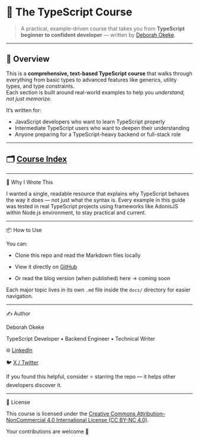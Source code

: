 # 🧠 The TypeScript Course

> A practical, example-driven course that takes you from **TypeScript beginner to confident developer** — written by [Deborah Okeke](https://www.linkedin.com/in/debeemedia).

---

## 📘 Overview

This is a **comprehensive, text-based TypeScript course** that walks through everything from basic types to advanced features like generics, utility types, and type constraints.  
Each section is built around real-world examples to help you _understand, not just memorize_.

It’s written for:

- JavaScript developers who want to learn TypeScript properly
- Intermediate TypeScript users who want to deepen their understanding
- Anyone preparing for a TypeScript-heavy backend or full-stack role

---

## 🗂️ [Course Index](./_sidebar.md)

---

🧩 Why I Wrote This

I wanted a single, readable resource that explains why TypeScript behaves the way it does — not just what the syntax is.
Every example in this guide was tested in real TypeScript projects using frameworks like AdonisJS within Node.js environment, to stay practical and current.

---

📦 How to Use

You can:

- Clone this repo and read the Markdown files locally

- View it directly on [GitHub](https://debeemedia.github.io/typescript-course/)

- Or read the blog version (when published) here → coming soon

Each major topic lives in its own `.md` file inside the `docs/` directory for easier navigation.

---

✍️ Author

Deborah Okeke

TypeScript Developer • Backend Engineer • Technical Writer

🌐 [LinkedIn](https://www.linkedin.com/in/debeemedia)

🐦 [X / Twitter](https://www.x.com/debeemedia)

If you found this helpful, consider ⭐ starring the repo — it helps other developers discover it.

---

🧭 License

This course is licensed under the [Creative Commons Attribution–NonCommercial 4.0 International License (CC BY-NC 4.0)](https://creativecommons.org/licenses/by-nc/4.0/).

Your contributions are welcome 🤝
